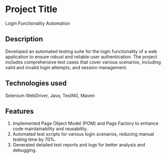 # Project Title
Login Functionality Automation

## Description
Developed an automated testing suite for the login functionality of a web application to ensure robust and reliable user authentication. The project includes comprehensive test cases that cover various scenarios, including valid and invalid login attempts, and session management.

## Technologies used
Selenium WebDriver, Java, TestNG, Maven

## Features
1. Implemented Page Object Model (POM) and Page Factory to enhance code maintainability and reusability.
2. Automated test scripts for various login scenarios, reducing manual testing time by 70%.
3. Generated detailed test reports and logs for better analysis and debugging.
